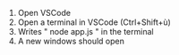 1) Open VSCode
2) Open a terminal in VSCode (Ctrl+Shift+ù)
3) Writes " node app.js " in the terminal
4) A new windows should open